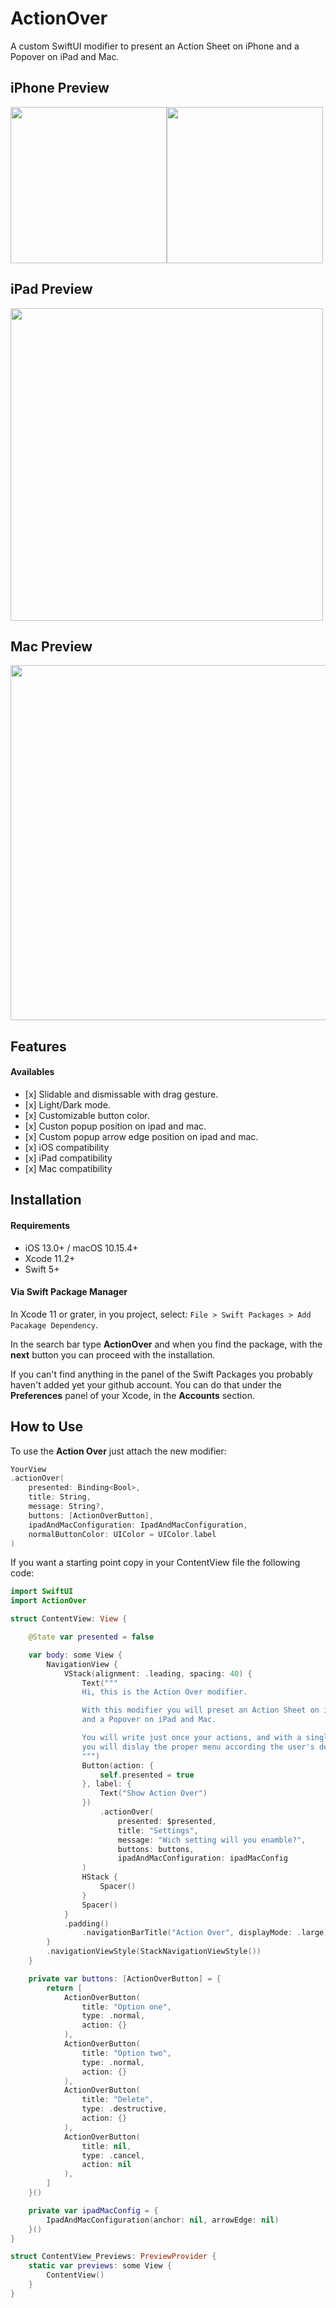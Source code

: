 # ActionOver

A custom SwiftUI modifier to present an Action Sheet on iPhone and a Popover on iPad and Mac.

## iPhone Preview

<img src="https://user-images.githubusercontent.com/11211914/79682692-94eca300-8267-11ea-8cd3-a23daf3de982.png" width="250"><img src="https://user-images.githubusercontent.com/11211914/79682686-8c946800-8267-11ea-8d87-c03c4ca89882.png" width="250">

## iPad Preview
<img src="https://user-images.githubusercontent.com/11211914/79682766-370c8b00-8268-11ea-8ef4-974e91396490.png" width="500">

## Mac Preview
<img src="https://user-images.githubusercontent.com/11211914/79682737-fb71c100-8267-11ea-9a2b-c73a952d2839.png" width="568">


## Features

#### Availables
- \[x] Slidable and dismissable with drag gesture.
- \[x] Light/Dark mode.
- \[x] Customizable button color.
- \[x] Custon popup position on ipad and mac.
- \[x] Custom popup arrow edge position on ipad and mac.
- \[x] iOS compatibility
- \[x] iPad compatibility
- \[x] Mac compatibility

## Installation

#### Requirements
- iOS 13.0+ / macOS 10.15.4+
- Xcode 11.2+
- Swift 5+

#### Via Swift Package Manager

In Xcode 11 or grater, in you project, select: `File > Swift Packages > Add Pacakage Dependency`.

In the search bar type **ActionOver** and when you find the package, with the **next** button you can proceed with the installation.

If you can't find anything in the panel of the Swift Packages you probably haven't added yet your github account.
You can do that under the **Preferences** panel of your Xcode, in the **Accounts** section.

##  How to Use

To use the **Action Over** just attach the new modifier:

```Swift
YourView
.actionOver(
    presented: Binding<Bool>,
    title: String,
    message: String?,
    buttons: [ActionOverButton],
    ipadAndMacConfiguration: IpadAndMacConfiguration,
    normalButtonColor: UIColor = UIColor.label
)
```

If you want a starting point copy in your ContentView file the following code:

```Swift
import SwiftUI
import ActionOver

struct ContentView: View {

    @State var presented = false

    var body: some View {
        NavigationView {
            VStack(alignment: .leading, spacing: 40) {
                Text("""
                Hi, this is the Action Over modifier.

                With this modifier you will preset an Action Sheet on iPhone
                and a Popover on iPad and Mac.

                You will write just once your actions, and with a single modifier
                you will dislay the proper menu according the user's device.
                """)
                Button(action: {
                    self.presented = true
                }, label: {
                    Text("Show Action Over")
                })
                    .actionOver(
                        presented: $presented,
                        title: "Settings",
                        message: "Wich setting will you enamble?",
                        buttons: buttons,
                        ipadAndMacConfiguration: ipadMacConfig
                )
                HStack {
                    Spacer()
                }
                Spacer()
            }
            .padding()
                .navigationBarTitle("Action Over", displayMode: .large)
        }
        .navigationViewStyle(StackNavigationViewStyle())
    }

    private var buttons: [ActionOverButton] = {
        return [
            ActionOverButton(
                title: "Option one",
                type: .normal,
                action: {}
            ),
            ActionOverButton(
                title: "Option two",
                type: .normal,
                action: {}
            ),
            ActionOverButton(
                title: "Delete",
                type: .destructive,
                action: {}
            ),
            ActionOverButton(
                title: nil,
                type: .cancel,
                action: nil
            ),
        ]
    }()

    private var ipadMacConfig = {
        IpadAndMacConfiguration(anchor: nil, arrowEdge: nil)
    }()
}

struct ContentView_Previews: PreviewProvider {
    static var previews: some View {
        ContentView()
    }
}

```



